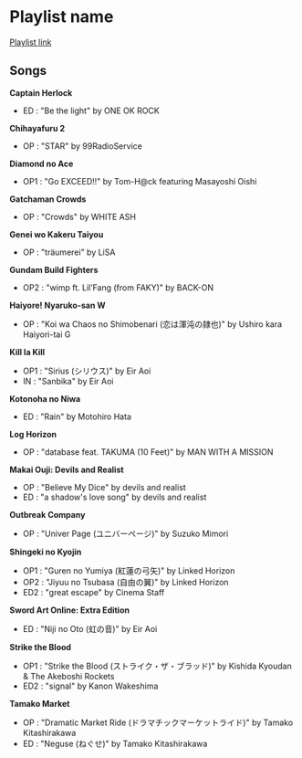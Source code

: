 # Playlist name

[Playlist link](https://open.spotify.com/user/fz230568w0ccmom2dg3zvxq1h/playlist/3kA3G7inbL2qeNqw6hkfsA?si=kFIgawD6SvarVaPsiMRsuQ)

## Songs

**Captain Herlock**
* ED : "Be the light" by ONE OK ROCK

**Chihayafuru 2**
* OP : "STAR" by 99RadioService

**Diamond no Ace**
* OP1 : "Go EXCEED!!" by Tom-H@ck featuring Masayoshi Oishi

**Gatchaman Crowds**
* OP : "Crowds" by WHITE ASH

**Genei wo Kakeru Taiyou**
* OP : "träumerei" by LiSA

**Gundam Build Fighters**
* OP2 : "wimp ft. Lil’Fang (from FAKY)" by BACK-ON

**Haiyore! Nyaruko-san W**
* OP : "Koi wa Chaos no Shimobenari (恋は渾沌の隷也)" by Ushiro kara Haiyori-tai G

**Kill la Kill**
* OP1 : "Sirius (シリウス)" by Eir Aoi
* IN : "Sanbika" by Eir Aoi

**Kotonoha no Niwa**
* ED : "Rain" by Motohiro Hata

**Log Horizon**
* OP : "database feat. TAKUMA (10 Feet)" by MAN WITH A MISSION

**Makai Ouji: Devils and Realist**
* OP : "Believe My Dice" by devils and realist
* ED : "a shadow's love song" by devils and realist

**Outbreak Company**
* OP : "Univer Page (ユニバーページ)" by Suzuko Mimori

**Shingeki no Kyojin**
* OP1 : "Guren no Yumiya (紅蓮の弓矢)" by Linked Horizon
* OP2 : "Jiyuu no Tsubasa (自由の翼)" by Linked Horizon
* ED2 : "great escape" by Cinema Staff

**Sword Art Online: Extra Edition**
* ED : "Niji no Oto (虹の音)" by Eir Aoi

**Strike the Blood**
* OP1 : "Strike the Blood (ストライク・ザ・ブラッド)" by Kishida Kyoudan & The Akeboshi Rockets
* ED2 : "signal" by Kanon Wakeshima

**Tamako Market**
* OP : "Dramatic Market Ride (ドラマチックマーケットライド)" by Tamako Kitashirakawa
* ED : "Neguse (ねぐせ)" by Tamako Kitashirakawa